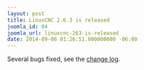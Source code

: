 ```yaml
---
layout: post
title: LinuxCNC 2.6.3 is released
joomla_id: 84
joomla_url: linuxcnc-263-is-released
date: 2014-09-06 01:26:51.000000000 -06:00
---
```

<p>Several bugs fixed, see the <a href="http://wiki.linuxcnc.org/cgi-bin/wiki.pl?Released_2.6.X">change log</a>.</p>
